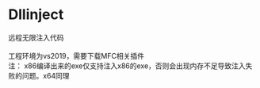 # Dllinject
远程无限注入代码<br>
<br>
工程环境为vs2019，需要下载MFC相关插件
<br>
注：
x86编译出来的exe仅支持注入x86的exe，否则会出现内存不足导致注入失败的问题。x64同理


